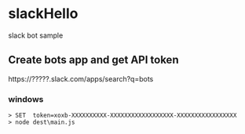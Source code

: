 # slackHello
slack bot sample

## Create bots app and get API token
https://?????.slack.com/apps/search?q=bots

### windows
```
> SET  token=xoxb-XXXXXXXXXX-XXXXXXXXXXXXXXXXXX-XXXXXXXXXXXXXXXXX
> node dest\main.js
```
